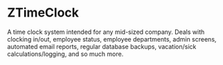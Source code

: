 # ZTimeClock
A time clock system intended for any mid-sized company. Deals with clocking in/out, employee status, employee departments, admin screens, automated email reports, regular database backups, vacation/sick calculations/logging, and so much more.
